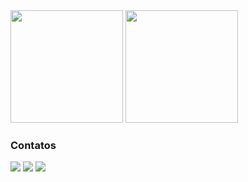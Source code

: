 <div>
  <img height="180em" src="https://github-readme-stats.vercel.app/api?username=carolph&show_icons=true&theme=dark"/>
  <img height="180em" src="https://github-readme-stats.vercel.app/api/top-langs/?username=caroph&layout=compact&langs_count=7&theme=dark"/>
</div>

### Contatos

<div>
  <a href="mailto:carolhoegen@gmail.com" target="_blank"><img src="https://img.shields.io/badge/Gmail-D14836?style=for-the-badge&logo=gmail&logoColor=white"></a>
  <a href="https://www.linkedin.com/in/carol-hoegen/" target="_blank"><img src="https://img.shields.io/badge/-LinkedIn-%230077B5?style=for-the-badge&logo=linkedin&logoColor=white"></a> 
  <a href="https://wa.me/5541996349964" target="_blank"><img src="https://img.shields.io/badge/WhatsApp-25D366?style=for-the-badge&logo=whatsapp&logoColor=white"></a>
</div>

